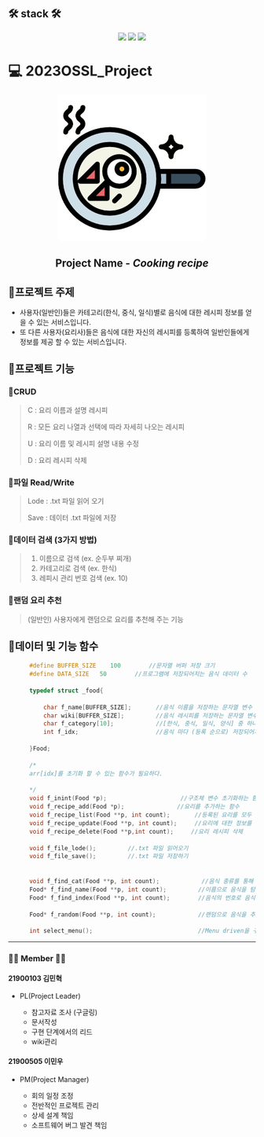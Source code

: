 ## 🛠 stack 🛠

<div align="center">
      <img src="https://img.shields.io/badge/C-239DFF?style=flat-square&logo=c&logoColor=white"/>
      <img src="https://img.shields.io/badge/vscode-007ACC?style=flat-square&logo=visualstudiocode&logoColor=white"/>
      <img src="https://img.shields.io/badge/github-181717?style=flat-square&logo=github&logoColor=white"/>
</div>


# 💻 2023OSSL_Project 

<div align="center">
      <img src = "./images/frying-pan (1).png" width="300" height="300"/>
      <h2>Project Name  - <strong><em>Cooking recipe</em></strong></h2>
</div>


## 🥢프로젝트 주제
* 사용자(일반인)들은 카테고리(한식, 중식, 일식)별로 음식에 대한 레시피 정보를 얻을 수 있는 서비스입니다.
* 또 다른 사용자(요리사)들은 음식에 대한 자신의 레시피를 등록하여 일반인들에게 정보를 제공 할 수 있는 서비스입니다.  

## 🥢프로젝트 기능

### 🥄CRUD
> C : 요리 이름과 설명 레시피
>
> R : 모든 요리 나열과 선택에 따라 자세히 나오는 레시피
>
> U : 요리 이름 및 레시피 설명 내용 수정
>
> D : 요리 레시피 삭제

### 🥄파일 Read/Write 
> Lode : .txt 파일 읽어 오기
>
> Save : 데이터 .txt 파일에 저장

### 🥄데이터 검색 (3가지 방법)
> 1. 이름으로 검색 (ex. 순두부 찌개)
> 2. 카테고리로 검색 (ex. 한식)
> 3. 레피시 관리 번호 검색 (ex. 10)

### 🥄랜덤 요리 추천
> (일반인) 사용자에게 랜덤으로 요리를 추천해 주는 기능

## 🥢데이터 및 기능 함수

```c
      #define BUFFER_SIZE    100        //문자열 버퍼 저장 크기
      #define DATA_SIZE   50        //프로그램에 저장되어지는 음식 데이터 수

      typedef struct _food{

          char f_name[BUFFER_SIZE];       //음식 이름을 저장하는 문자열 변수
          char wiki[BUFFER_SIZE];         //음식 레시피를 저장하는 문자열 변수
          char f_category[10];            //[한식, 중식, 일식, 양식] 중 하나의 음식 종류를 저장하는 문자열 변수
          int f_idx;                      //음식 마다 (등록 순으로) 저장되어지는 자숫자

      }Food;

      /*
      arr[idx]를 초기화 할 수 있는 함수가 필요하다.

      */
      void f_inint(Food *p);                     //구조체 변수 초기화하는 함수
      void f_recipe_add(Food *p);               //요리를 추가하는 함수
      void f_recipe_list(Food **p, int count);       //등록된 요리를 모두 출력하는 함수
      void f_recipe_update(Food **p, int count);     //요리에 대한 정보를 수정하는
      void f_recipe_delete(Food **p,int count);     //요리 레시피 삭제

      void f_file_lode();         //.txt 파일 읽어오기
      void f_file_save();         //.txt 파일 저장하기


      void f_find_cat(Food **p, int count);            //음식 종류를 통해 음식을 탐색해주는 함수
      Food* f_find_name(Food **p, int count);         //이름으로 음식을 탐색하는 함수
      Food* f_find_index(Food **p, int count);        //음식의 번호로 음식을 탐색하는 함수

      Food* f_random(Food **p, int count);            //랜덤으로 음식을 추천해주는 함수

      int select_menu();                              //Menu driven을 구현하는 함수
```
 
    
_____________________________
### 🧑‍🍳 Member 👩‍🍳
#### 21900103 김민혁
* PL(Project Leader)

  * 참고자료 조사 (구글링)
  * 문서작성
  * 구현 단계에서의 리드
  * wiki관리

#### 21900505 이민우 
* PM(Project Manager) 


  * 회의 일정 조정
  * 전반적인 프로젝트 관리
  * 상세 설계 책임
  * 소프트웨어 버그 발견 책임
